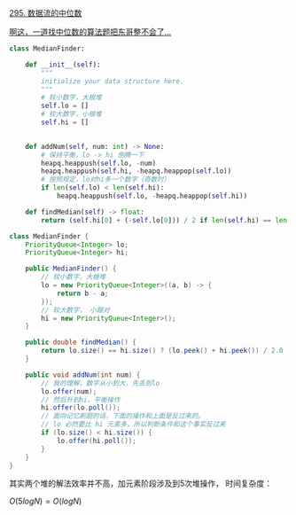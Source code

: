[295. 数据流的中位数](https://leetcode-cn.com/problems/find-median-from-data-stream/solution/shu-ju-liu-de-zhong-wei-shu-by-leetcode/)

[啊这，一道找中位数的算法题把东哥整不会了… ](https://mp.weixin.qq.com/s?src=11&timestamp=1611408203&ver=2846&signature=ncLBLH0moM8BCgHz0HQZzmPzxKAbIYeWva92BlIJqWLsWrFsLxKAA07J0jzwadOahx5lOO2ZmkTvepMYnzI52c4z9TtCPIEjLJKFsFwqSVTj2XAStzMZk1FHLybNUVut&new=1)

```python
class MedianFinder:

    def __init__(self):
        """
        initialize your data structure here.
        """
        # 较小数字，大根堆
        self.lo = []
        # 较大数字，小根堆
        self.hi = []
        

    def addNum(self, num: int) -> None:
        # 保持平衡，lo -> hi 倒腾一下
        heapq.heappush(self.lo, -num)
        heapq.heappush(self.hi, -heapq.heappop(self.lo))
        # 按照规定，lo对hi多一个数字（奇数时）
        if len(self.lo) < len(self.hi):
            heapq.heappush(self.lo, -heapq.heappop(self.hi))

    def findMedian(self) -> float:
        return (self.hi[0] + (-self.lo[0])) / 2 if len(self.hi) == len(self.lo) else -self.lo[0]
```

```java
class MedianFinder {
    PriorityQueue<Integer> lo;
    PriorityQueue<Integer> hi;

    public MedianFinder() {
        // 较小数字，大根堆
        lo = new PriorityQueue<Integer>((a, b) -> {
            return b - a;
        });
        // 较大数字， 小跟对
        hi = new PriorityQueue<Integer>();
    }

    public double findMedian() {
        return lo.size() == hi.size() ? (lo.peek() + hi.peek()) / 2.0 : lo.peek();
    }

    public void addNum(int num) {
        // 我的理解，数字从小到大，先丢到lo
        lo.offer(num);
        // 然后升到hi，平衡操作
        hi.offer(lo.poll());
        // 面向记忆刷题的话，下面的操作和上面是反过来的。
        // lo 必然要比 hi 元素多，所以判断条件和这个事实反过来
        if (lo.size() < hi.size()) {
            lo.offer(hi.poll());
        }
    }
}
```

其实两个堆的解法效率并不高，加元素阶段涉及到5次堆操作， 时间复杂度：

$O(5 logN) = O(logN)$

